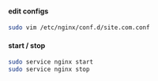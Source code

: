 #### edit configs
```bash
sudo vim /etc/nginx/conf.d/site.com.conf
```

#### start / stop
```bash
sudo service nginx start
sudo service nginx stop
```
